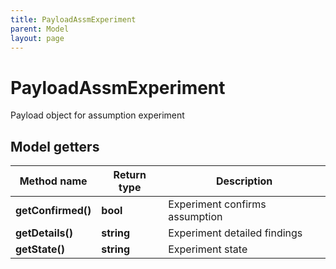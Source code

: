 ```yaml
---
title: PayloadAssmExperiment
parent: Model
layout: page
---
```


# PayloadAssmExperiment

Payload object for assumption experiment

## Model getters

Method name | Return type | Description
------------ | ------------- | -------------
**getConfirmed()** | **bool** | Experiment confirms assumption
**getDetails()** | **string** | Experiment detailed findings
**getState()** | **string** | Experiment state

